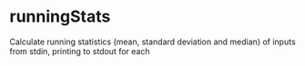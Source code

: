 # runningStats
Calculate running statistics (mean, standard deviation and median) of inputs from stdin, printing to stdout for each
